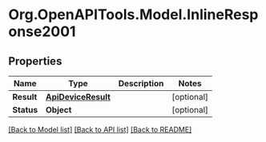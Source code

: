 
# Org.OpenAPITools.Model.InlineResponse2001

## Properties

Name | Type | Description | Notes
------------ | ------------- | ------------- | -------------
**Result** | [**ApiDeviceResult**](ApiDeviceResult.md) |  | [optional] 
**Status** | **Object** |  | [optional] 

[[Back to Model list]](../README.md#documentation-for-models)
[[Back to API list]](../README.md#documentation-for-api-endpoints)
[[Back to README]](../README.md)

